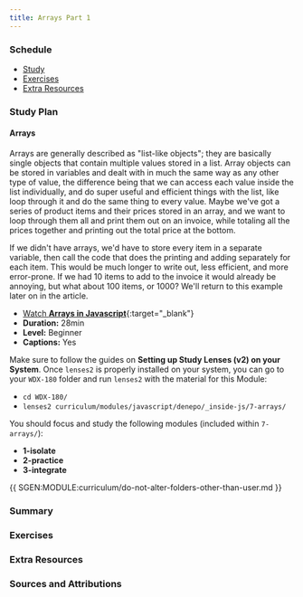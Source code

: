 ```yaml
---
title: Arrays Part 1
---
```


### Schedule

  - [Study](#study-plan-NN)
  - [Exercises](#exercises-NN)
  - [Extra Resources](#extra-resources-NN)

### Study Plan

#### Arrays

  Arrays are generally described as "list-like objects"; they are basically single objects that contain multiple values stored in a list. Array objects can be stored in variables and dealt with in much the same way as any other type of value, the difference being that we can access each value inside the list individually, and do super useful and efficient things with the list, like loop through it and do the same thing to every value. Maybe we've got a series of product items and their prices stored in an array, and we want to loop through them all and print them out on an invoice, while totaling all the prices together and printing out the total price at the bottom.

  If we didn't have arrays, we'd have to store every item in a separate variable, then call the code that does the printing and adding separately for each item. This would be much longer to write out, less efficient, and more error-prone. If we had 10 items to add to the invoice it would already be annoying, but what about 100 items, or 1000? We'll return to this example later on in the article.  

  <!-- WDX:SGEN:PROGRESS:task=Watch 'Arrays in Javascript' -->
  - [Watch **Arrays in Javascript**](https://www.youtube.com/watch?v=0SyTDl4pb4w){:target="_blank"}
   - **Duration:** 28min
   - **Level:** Beginner
   - **Captions:** Yes

  Make sure to follow the guides on **Setting up Study Lenses (v2) on your System**. Once `lenses2` is properly installed on your system, you can go to your `WDX-180` folder and run `lenses2` with the material for this Module:

  - `cd WDX-180/`
  - `lenses2 curriculum/modules/javascript/denepo/_inside-js/7-arrays/`

  You should focus and study the following modules (included within `7-arrays/`):

  - **1-isolate**
  - **2-practice**
  - **3-integrate**

  {{ SGEN:MODULE:curriculum/do-not-alter-folders-other-than-user.md }}

### Summary

### Exercises

  <!-- SGEN:META:PROGRESS:task=Complete the exercises found inside the '1-isolate' module -->

  <!-- SGEN:META:PROGRESS:task=Complete the exercises found inside the '2-practice' module -->

  <!-- SGEN:META:PROGRESS:task=Complete the exercises found inside the '3-integrate' module -->

### Extra Resources

### Sources and Attributions